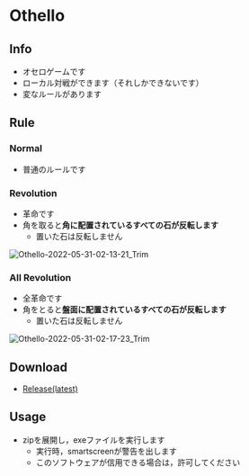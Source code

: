 # Othello
## Info

- オセロゲームです
- ローカル対戦ができます（それしかできないです）
- 変なルールがあります

## Rule

### Normal

- 普通のルールです

### Revolution

- 革命です
- 角を取ると**角に配置されているすべての石が反転します**
    - 置いた石は反転しません

![Othello-2022-05-31-02-13-21_Trim](https://user-images.githubusercontent.com/28142852/171037656-935696f8-77e8-41e9-9a76-355687a16233.gif)

### All Revolution

- 全革命です
- 角をとると**盤面に配置されているすべての石が反転します**
    - 置いた石は反転しません

![Othello-2022-05-31-02-17-23_Trim](https://user-images.githubusercontent.com/28142852/171037686-54dcf039-3f62-4090-9481-3d123aaafd09.gif)

## Download
- [Release(latest)](https://github.com/nattoujam/Othello/releases/latest)

## Usage

- zipを展開し，exeファイルを実行します
    - 実行時，smartscreenが警告を出します
    - このソフトウェアが信用できる場合は，許可してください
